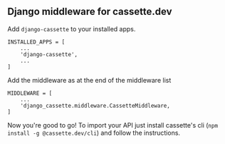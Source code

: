 ## Django middleware for cassette.dev

Add `django-cassette` to your installed apps.

```
INSTALLED_APPS = [
    ...
    'django-cassette',
    ...
]
```

Add the middleware as at the end of the middleware list

```
MIDDLEWARE = [
    ...
    'django_cassette.middleware.CassetteMiddleware,
]
```

Now you're good to go! To import your API just install cassette's cli (`npm install -g @cassette.dev/cli`)
and follow the instructions.